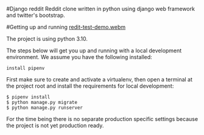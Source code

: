 #Django reddit
Reddit clone written in python using django web framework and twitter's bootstrap.

#Getting up and running
[redit-test-demo.webm](https://github.com/Satosh-J/django-simple-reddit/assets/95545435/7a6eb2ec-e401-47c6-9054-8f03f626a58c)

The project is using python 3.10.

The steps below will get you up and running with a local development environment. We assume you have the following installed:

    install pipenv
    
First make sure to create and activate a virtualenv, then open a terminal at the project root and install the requirements for local development:

    $ pipenv install
    $ python manage.py migrate
    $ python manage.py runserver
    
For the time being there is no separate production specific settings because the project is not yet production ready.
